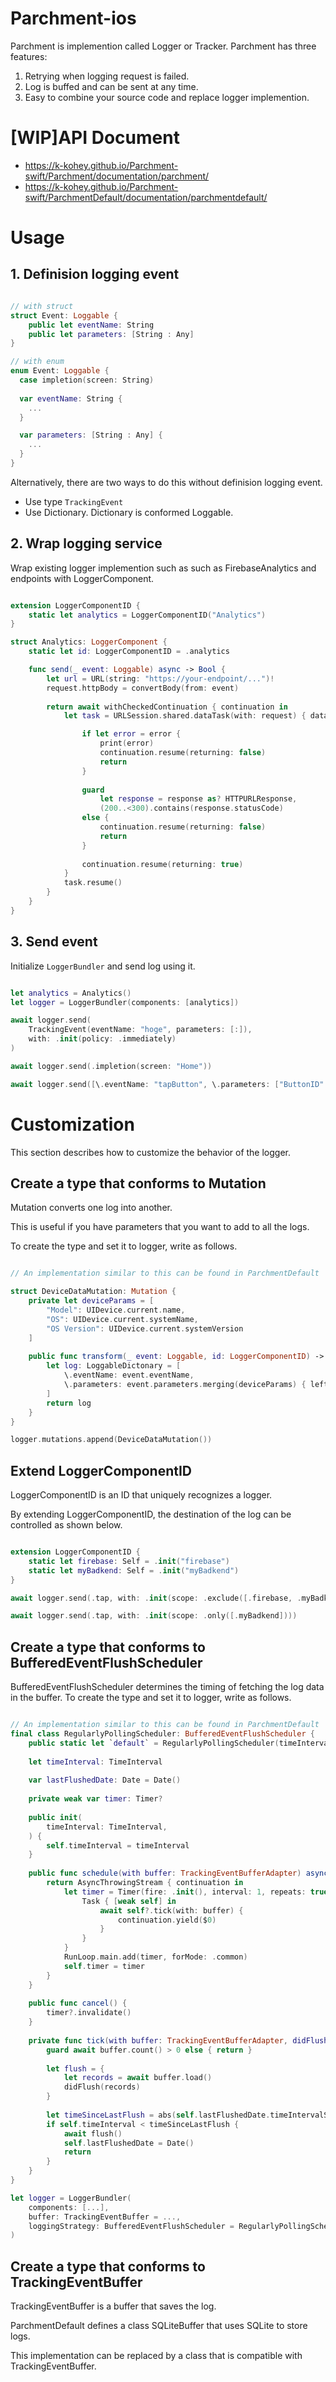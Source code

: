 # Parchment-ios

Parchment is implemention called Logger or Tracker. 
Parchment has three features:

1. Retrying when logging request is failed.
2. Log is buffed and can be sent at any time.
3. Easy to combine your source code and replace logger implemention.

# [WIP]API Document

- https://k-kohey.github.io/Parchment-swift/Parchment/documentation/parchment/
- https://k-kohey.github.io/Parchment-swift/ParchmentDefault/documentation/parchmentdefault/

# Usage

## 1. Definision logging event


```swift

// with struct
struct Event: Loggable {
    public let eventName: String
    public let parameters: [String : Any]
}

// with enum
enum Event: Loggable {
  case impletion(screen: String)
  
  var eventName: String {
    ...
  }

  var parameters: [String : Any] {
    ...
  }
}

```

Alternatively, there are two ways to do this without definision logging event.

- Use type `TrackingEvent`
- Use Dictionary. Dictionary is conformed Loggable.

## 2. Wrap logging service

Wrap existing logger implemention such as such as FirebaseAnalytics and endpoints with LoggerComponent.

```swift

extension LoggerComponentID {
    static let analytics = LoggerComponentID("Analytics")
}

struct Analytics: LoggerComponent {
    static let id: LoggerComponentID = .analytics

    func send(_ event: Loggable) async -> Bool {
        let url = URL(string: "https://your-endpoint/...")!
        request.httpBody = convertBody(from: event)
        
        return await withCheckedContinuation { continuation in
            let task = URLSession.shared.dataTask(with: request) { data, response, error in

                if let error = error {
                    print(error)
                    continuation.resume(returning: false)
                    return
                }
                
                guard
                    let response = response as? HTTPURLResponse,
                    (200..<300).contains(response.statusCode)
                else {
                    continuation.resume(returning: false)
                    return
                }
                
                continuation.resume(returning: true)
            }
            task.resume()
        }
    }
}

```

## 3. Send event

Initialize `LoggerBundler` and send log using it.

```swift

let analytics = Analytics()
let logger = LoggerBundler(components: [analytics])

await logger.send(
    TrackingEvent(eventName: "hoge", parameters: [:]),
    with: .init(policy: .immediately)
)

await logger.send(.impletion(screen: "Home"))

await logger.send([\.eventName: "tapButton", \.parameters: ["ButtonID": 1]])

```

# Customization

This section describes how to customize the behavior of the logger.

## Create a type that conforms to Mutation

Mutation converts one log into another. 

This is useful if you have parameters that you want to add to all the logs.

To create the type and set it to logger, write as follows.

```swift

// An implementation similar to this can be found in ParchmentDefault

struct DeviceDataMutation: Mutation {
    private let deviceParams = [
        "Model": UIDevice.current.name,
        "OS": UIDevice.current.systemName,
        "OS Version": UIDevice.current.systemVersion
    ]
    
    public func transform(_ event: Loggable, id: LoggerComponentID) -> Loggable {
        let log: LoggableDictonary = [
            \.eventName: event.eventName,
            \.parameters: event.parameters.merging(deviceParams) { left, _ in left }
        ]
        return log
    }
}

logger.mutations.append(DeviceDataMutation())

```

## Extend LoggerComponentID

LoggerComponentID is an ID that uniquely recognizes a logger.

By extending LoggerComponentID, the destination of the log can be controlled as shown below.


```swift

extension LoggerComponentID {
    static let firebase: Self = .init("firebase")
    static let myBadkend: Self = .init("myBadkend")
}

await logger.send(.tap, with: .init(scope: .exclude([.firebase, .myBadkend])))

await logger.send(.tap, with: .init(scope: .only([.myBadkend])))

```

## Create a type that conforms to BufferedEventFlushScheduler

BufferedEventFlushScheduler determines the timing of fetching the log data in the buffer.
To create the type and set it to logger, write as follows.


```swift

// An implementation similar to this can be found in ParchmentDefault
final class RegularlyPollingScheduler: BufferedEventFlushScheduler {
    public static let `default` = RegularlyPollingScheduler(timeInterval: 60)
    
    let timeInterval: TimeInterval
    
    var lastFlushedDate: Date = Date()
    
    private weak var timer: Timer?
    
    public init(
        timeInterval: TimeInterval,
    ) {
        self.timeInterval = timeInterval
    }
    
    public func schedule(with buffer: TrackingEventBufferAdapter) async -> AsyncThrowingStream<[BufferRecord], Error> {
        return AsyncThrowingStream { continuation in
            let timer = Timer(fire: .init(), interval: 1, repeats: true) { _ in
                Task { [weak self] in
                    await self?.tick(with: buffer) {
                        continuation.yield($0)
                    }
                }
            }
            RunLoop.main.add(timer, forMode: .common)
            self.timer = timer
        }
    }
    
    public func cancel() {
        timer?.invalidate()
    }
    
    private func tick(with buffer: TrackingEventBufferAdapter, didFlush: @escaping ([BufferRecord])->()) async {
        guard await buffer.count() > 0 else { return }
        
        let flush = {
            let records = await buffer.load()
            didFlush(records)
        }
        
        let timeSinceLastFlush = abs(self.lastFlushedDate.timeIntervalSinceNow)
        if self.timeInterval < timeSinceLastFlush {
            await flush()
            self.lastFlushedDate = Date()
            return
        }
    }
}

let logger = LoggerBundler(
    components: [...],
    buffer: TrackingEventBuffer = ...,
    loggingStrategy: BufferedEventFlushScheduler = RegularlyPollingScheduler.default
)

```

## Create a type that conforms to TrackingEventBuffer

TrackingEventBuffer is a buffer that saves the log.

ParchmentDefault defines a class SQLiteBuffer that uses SQLite to store logs.

This implementation can be replaced by a class that is compatible with TrackingEventBuffer.

